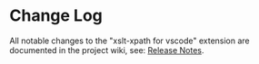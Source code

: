 # Change Log

All notable changes to the "xslt-xpath for vscode" extension are documented in the project wiki, see: [Release Notes](https://github.com/DeltaXML/vscode-xslt-tokenizer/wiki/Release-Notes).
